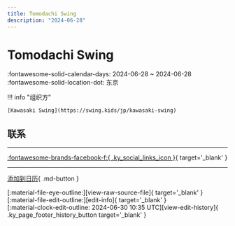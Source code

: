 ```yaml
---
title: Tomodachi Swing
description: "2024-06-28"
---
```


# Tomodachi Swing 

:fontawesome-solid-calendar-days: 2024-06-28 ~ 2024-06-28  
:fontawesome-solid-location-dot: 东京  

!!! info "组织方"

    [Kawasaki Swing](https://swing.kids/jp/kawasaki-swing)  

## 联系


---

 [:fontawesome-brands-facebook-f:{ .ky_social_links_icon }](https://www.facebook.com/events/s/tomodachi-swing-night-vol11/799046655482239){ target='_blank' }

---

[添加到日历](https://swing.news/ics/zh-Hans/2024/jp/tomodachi-swing-2024.ics){ .md-button }

<div class="ky_page_footer" markdown>
<div class="ky_page_footer_trailing" markdown="span">
[:material-file-eye-outline:][view-raw-source-file]{ target='_blank' }
[:material-file-edit-outline:][edit-info]{ target='_blank' }
</div>
<div class="ky_page_footer_leading" markdown="span">
[:material-clock-edit-outline: 2024-06-30 10:35 UTC][view-edit-history]{ .ky_page_footer_history_button target='_blank' }
</div>
</div>

[view-raw-source-file]: https://github.com/swingdance/events/blob/main/2024/jp/tomodachi-swing-2024.json "查看原始源文件"
[edit-info]: https://github.com/swingdance/events/issues/new?assignees=&labels=update+event&projects=&template=03-update_entity.yml&title=%5B2024%2Fjp%5D%20Tomodachi%20Swing&region=jp&year=2024&id=tomodachi-swing-2024&name=Tomodachi%20Swing&org_id=kawasaki-swing "编辑信息"

[view-edit-history]: https://github.com/swingdance/events/commits/main/2024/jp/tomodachi-swing-2024.json "查看编辑历史"
